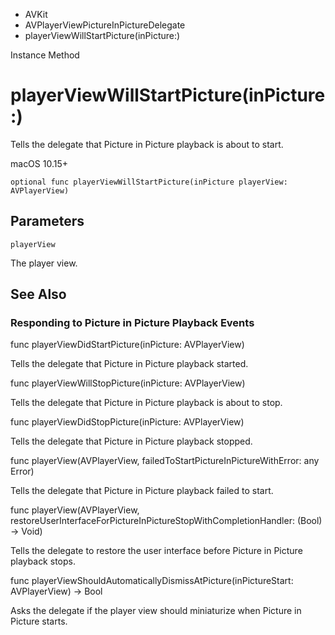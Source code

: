

- AVKit
- AVPlayerViewPictureInPictureDelegate
-  playerViewWillStartPicture(inPicture:) 

Instance Method

# playerViewWillStartPicture(inPicture:)

Tells the delegate that Picture in Picture playback is about to start.

macOS 10.15+

``` source
optional func playerViewWillStartPicture(inPicture playerView: AVPlayerView)
```

## Parameters 

`playerView`  

The player view.

## See Also

### Responding to Picture in Picture Playback Events

func playerViewDidStartPicture(inPicture: AVPlayerView)

Tells the delegate that Picture in Picture playback started.

func playerViewWillStopPicture(inPicture: AVPlayerView)

Tells the delegate that Picture in Picture playback is about to stop.

func playerViewDidStopPicture(inPicture: AVPlayerView)

Tells the delegate that Picture in Picture playback stopped.

func playerView(AVPlayerView, failedToStartPictureInPictureWithError: any Error)

Tells the delegate that Picture in Picture playback failed to start.

func playerView(AVPlayerView, restoreUserInterfaceForPictureInPictureStopWithCompletionHandler: (Bool) -> Void)

Tells the delegate to restore the user interface before Picture in Picture playback stops.

func playerViewShouldAutomaticallyDismissAtPicture(inPictureStart: AVPlayerView) -> Bool

Asks the delegate if the player view should miniaturize when Picture in Picture starts.

